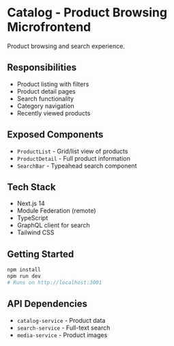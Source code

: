 # Catalog - Product Browsing Microfrontend

Product browsing and search experience.

## Responsibilities
- Product listing with filters
- Product detail pages
- Search functionality
- Category navigation
- Recently viewed products

## Exposed Components
- `ProductList` - Grid/list view of products
- `ProductDetail` - Full product information
- `SearchBar` - Typeahead search component

## Tech Stack
- Next.js 14
- Module Federation (remote)
- TypeScript
- GraphQL client for search
- Tailwind CSS

## Getting Started
```bash
npm install
npm run dev
# Runs on http://localhost:3001
```

## API Dependencies
- `catalog-service` - Product data
- `search-service` - Full-text search
- `media-service` - Product images